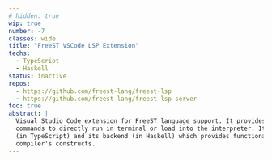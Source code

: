 ```yaml
---
# hidden: true
wip: true
number: -7
classes: wide
title: "FreeST VSCode LSP Extension"
techs:
  - TypeScript
  - Haskell
status: inactive
repos: 
  - https://github.com/freest-lang/freest-lsp
  - https://github.com/freest-lang/freest-lsp-server
toc: true
abstract: |
  Visual Studio Code extension for FreeST language support. It provides error highlighting and 
  commands to directly run in terminal or load into the interpreter. It's split into its frontend
  (in TypeScript) and its backend (in Haskell) which provides functionality using FreeST's 
  compiler's constructs.
---
```


<!-- 
## Motivation

## Design

## Implementation

## Demo

## How to use 
-->
